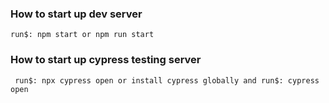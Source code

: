 ### How to start up dev server

    run$: npm start or npm run start

### How to start up cypress testing server

     run$: npx cypress open or install cypress globally and run$: cypress open
